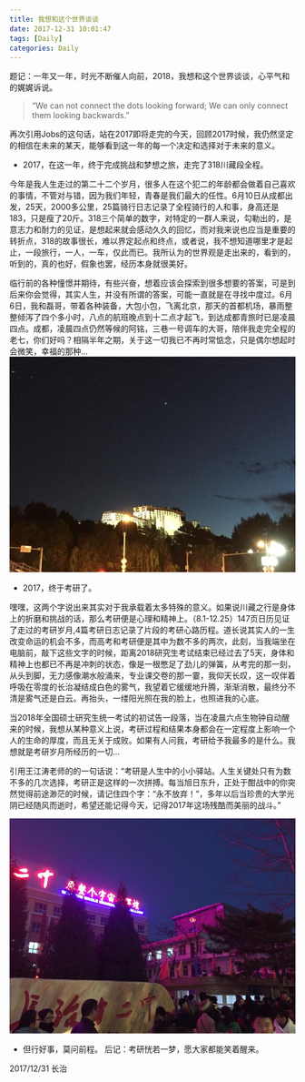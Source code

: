 ```yaml
---
title: 我想和这个世界谈谈
date: 2017-12-31 10:01:47
tags: [Daily]
categories: Daily
---
```


题记：一年又一年，时光不断催人向前，2018，我想和这个世界谈谈，心平气和的娓娓诉说。

> “We can not connect the dots looking forward; We can only connect them looking backwards.”

再次引用Jobs的这句话，站在2017即将走完的今天，回顾2017时候，我仍然坚定的相信在未来的某天，能够看到这一年的每一个决定和选择对于未来的意义。

- 2017，在这一年，终于完成挑战和梦想之旅，走完了318川藏段全程。

今年是我人生走过的第二十二个岁月，很多人在这个犯二的年龄都会做着自己喜欢的事情，不管对与错，因为我们年轻，青春是我们最大的任性。6月10日从成都出发，25天，2000多公里，25篇骑行日志记录了全程骑行的人和事，身高还是183，只是瘦了20斤。318三个简单的数字，对特定的一群人来说，勾勒出的，是意志力和耐力的见证，是想起来就会感动久久的回忆，而对我来说也应当是重要的转折点，318的故事很长，难以界定起点和终点，或者说，我不想知道哪里才是起止，一段旅行，一人，一车，仅此而已。我所认为的世界观是走出来的，看到的，听到的，真的也好，假象也罢，经历本身就很美好。

临行前的各种憧憬并期待，有些兴奋，想着应该会探索到很多想要的答案，可是到后来你会觉得，其实人生，并没有所谓的答案，可能一直就是在寻找中度过。6月6日，我和磊哥，带着各种装备，大包小包，飞离北京，那天的首都机场，暴雨整整倾泻了四个多小时，八点的航班晚点到十二点才起飞，到达成都青旅时已是凌晨四点。成都，凌晨四点仍然等候的阿铭，三巷一号调车的大哥，陪伴我走完全程的老七，你们好吗？相隔半年之期，关于这一切我已不再时常惦念，只是偶尔想起时会微笑，幸福的那种...
![](/images/daily/3122621194.jpeg)

- 2017，终于考研了。

嘿嘿，这两个字说出来其实对于我承载着太多特殊的意义。如果说川藏之行是身体上的折磨和挑战的话，那么考研便是心理和精神上。（8.1-12.25）147页日历见证了走过的考研岁月,4篇考研日志记录了片段的考研心路历程。道长说其实人的一生改变命运的机会不多，而高考和考研便是其中为数不多的两次，此刻，当我端坐在电脑前，敲下这些文字的时候，距离2018研究生考试结束已经过去了5天，身体和精神上也都已不再是冲刺的状态，像是一根憋足了劲儿的弹簧，从考完的那一刻，从头到脚，无力感像潮水般涌来，专业课交卷的那一霎，我仰天长叹，这一叹伴着呼吸在零度的长治凝结成白色的雾气，我望着它缓缓地升腾，渐渐消散，最终分不清是雾气还是白云。再抬头，一缕阳光照在我的脸上，也照进我的心底。

当2018年全国硕士研究生统一考试的初试告一段落，当在凌晨六点生物钟自动醒来的时候，我想从某种意义上说，考研过程和结果本身都会在一定程度上影响一个人的生命的厚度，而且无关于成败。如果有人问我，考研给予我最多的是什么。我想就是考研岁月所经历的一切...

引用王江涛老师的的一句话说：“考研是人生中的小小驿站。人生关键处只有为数不多的几次选择，考研正是这样的一次拼搏。每当旭日东升，正处于酣战中的你突然觉得前途渺茫的时候，请记住四个字：“永不放弃！”，多年以后当珍贵的大学光阴已经随风而逝时，希望还能记得今天，记得2017年这场残酷而美丽的战斗。”

![](/images/daily/2233356333.jpeg)

- 但行好事，莫问前程。
后记：考研恍若一梦，愿大家都能笑着醒来。

2017/12/31  长治